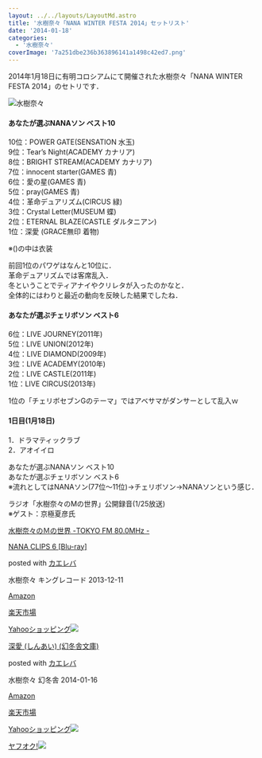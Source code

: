 ```yaml
---
layout: ../../layouts/LayoutMd.astro
title: '水樹奈々「NANA WINTER FESTA 2014」セットリスト'
date: '2014-01-18'
categories:
  - '水樹奈々'
coverImage: '7a251dbe236b363896141a1498c42ed7.png'
---
```


2014年1月18日に有明コロシアムにて開催された水樹奈々「NANA WINTER FESTA 2014」のセトリです．

![水樹奈々](/archive/images/7a251dbe236b363896141a1498c42ed7.png '水樹奈々')

#### あなたが選ぶNANAソン ベスト10

10位：POWER GATE(SENSATION 水玉)  
9位：Tear’s Night(ACADEMY カナリア)  
8位：BRIGHT STREAM(ACADEMY カナリア)  
7位：innocent starter(GAMES 青)  
6位：愛の星(GAMES 青)  
5位：pray(GAMES 青)  
4位：革命デュアリズム(CIRCUS 緑)  
3位：Crystal Letter(MUSEUM 蝶)  
2位：ETERNAL BLAZE(CASTLE ダルタニアン)  
1位：深愛 (GRACE無印 着物)

※()の中は衣装

前回1位のパワゲはなんと10位に．  
革命デュアリズムでは客席乱入．  
冬ということでティアナイやクリレタが入ったのかなと．  
全体的にはわりと最近の動向を反映した結果でしたね．

#### あなたが選ぶチェリボソン ベスト6

6位：LIVE JOURNEY(2011年)  
5位：LIVE UNION(2012年)  
4位：LIVE DIAMOND(2009年)  
3位：LIVE ACADEMY(2010年)  
2位：LIVE CASTLE(2011年)  
1位：LIVE CIRCUS(2013年)

1位の「チェリボセブンGのテーマ」ではアベサマがダンサーとして乱入ｗ

#### 1日目(1月18日)

1．ドラマティックラブ  
2．アオイイロ

あなたが選ぶNANAソン ベスト10  
あなたが選ぶチェリボソン ベスト6  
※流れとしてはNANAソン(77位〜11位)→チェリボソン→NANAソンという感じ．

ラジオ「水樹奈々のMの世界」公開録音(1/25放送)  
※ゲスト：京極夏彦氏

[水樹奈々のＭの世界 \-TOKYO FM 80\.0MHz \-](https://www.tfm.co.jp/7/index.html)

[NANA CLIPS 6 \[Blu-ray\]](https://www.amazon.co.jp/exec/obidos/ASIN/B00F8T02EC/mizuka123-22/ref=nosim/)

posted with [カエレバ](http://kaereba.com)

水樹奈々 キングレコード 2013-12-11

[Amazon](http://www.amazon.co.jp/gp/search?keywords=NANA%20CLIPS%206&__mk_ja_JP=%83J%83%5E%83J%83i&tag=mizuka123-22 'アマゾン')

[楽天市場](http://hb.afl.rakuten.co.jp/hgc/032b53ee.4b34c5ee.0f4a541e.f440145e/?pc=http%3A%2F%2Fsearch.rakuten.co.jp%2Fsearch%2Fmall%2FNANA%2520CLIPS%25206%2F-%2Ff.1-p.1-s.1-sf.0-st.A-v.2%3Fx%3D0%26scid%3Daf_ich_link_urltxt%26m%3Dhttp%3A%2F%2Fm.rakuten.co.jp%2F '楽天市場')

[Yahooショッピング![](/archive/images/41HfIQwgJWL._SL160_.jpg)](//ck.jp.ap.valuecommerce.com/servlet/referral?sid=3066752&pid=881990642&vc_url=http%3A%2F%2Fshopping.search.yahoo.co.jp%2Fsearch%3FuIv%3Don%26ei%3DUTF-8%26tab_ex%3Dcommerce%26slider%3D0%26va%3DNANA%2520CLIPS%25206 'Yahooショッピング')

[深愛 (しんあい) (幻冬舎文庫)](https://www.amazon.co.jp/exec/obidos/ASIN/4344421353/mizuka123-22/ref=nosim/)

posted with [カエレバ](http://kaereba.com)

水樹奈々 幻冬舎 2014-01-16

[Amazon](http://www.amazon.co.jp/gp/search?keywords=%82%B5%82%F1%82%A0%82%A2&__mk_ja_JP=%83J%83%5E%83J%83i&tag=mizuka123-22 'アマゾン')

[楽天市場](http://hb.afl.rakuten.co.jp/hgc/032b53ee.4b34c5ee.0f4a541e.f440145e/?pc=http%3A%2F%2Fsearch.rakuten.co.jp%2Fsearch%2Fmall%2F%25E3%2581%2597%25E3%2582%2593%25E3%2581%2582%25E3%2581%2584%2F-%2Ff.1-p.1-s.1-sf.0-st.A-v.2%3Fx%3D0%26scid%3Daf_ich_link_urltxt%26m%3Dhttp%3A%2F%2Fm.rakuten.co.jp%2F '楽天市場')

[Yahooショッピング![](//ad.jp.ap.valuecommerce.com/servlet/gifbanner?sid=3066752&pid=881990642)](//ck.jp.ap.valuecommerce.com/servlet/referral?sid=3066752&pid=881990642&vc_url=http%3A%2F%2Fshopping.search.yahoo.co.jp%2Fsearch%3FuIv%3Don%26ei%3DUTF-8%26tab_ex%3Dcommerce%26slider%3D0%26va%3D%25E3%2581%2597%25E3%2582%2593%25E3%2581%2582%25E3%2581%2584 'Yahooショッピング')

[ヤフオク!![](//ad.jp.ap.valuecommerce.com/servlet/gifbanner?sid=3066752&pid=881990645)](//ck.jp.ap.valuecommerce.com/servlet/referral?sid=3066752&pid=881990645&vc_url=http%3A%2F%2Fauctions.search.yahoo.co.jp%2Fsearch%3Fvo%3D%26ve%3D%26auccat%3D0%26aucminprice%3D%26aucmaxprice%3D%26aucmin_bidorbuy_price%3D%26aucmax_bidorbuy_price%3D%26loc_cd%3D0%26abatch%3D0%26istatus%3D0%26filtered%3D1%26ei%3DUTF-8%26tab_ex%3Dcommerce%26va%3D%25E3%2581%2597%25E3%2582%2593%25E3%2581%2582%25E3%2581%2584 'ヤフオク!')
